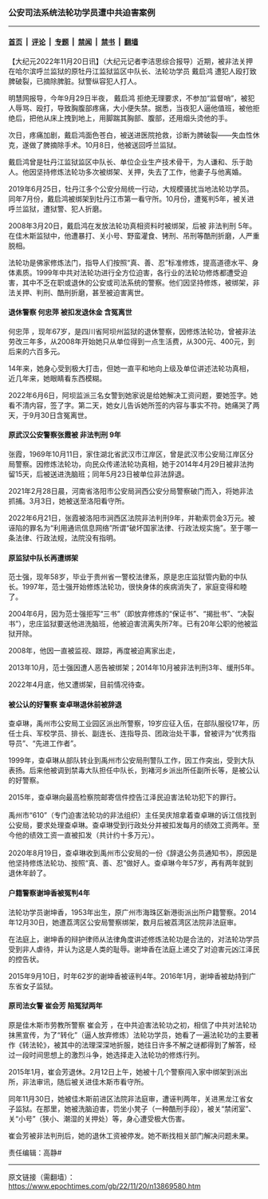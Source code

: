 ### 公安司法系统法轮功学员遭中共迫害案例

---

#### [首页](../../../..?n13869580) &nbsp;|&nbsp; [评论](../../../../../epoch-comment?n13869580) &nbsp;|&nbsp; [专题](../../../../../epoch-special?n13869580) &nbsp;|&nbsp; [禁闻](../../../../../epoch-news?n13869580) &nbsp;|&nbsp; [禁书](../../../../../books?n13869580) &nbsp;|&nbsp; [翻墙](https://github.com/gfw-breaker/nogfw/blob/master/README.md?n13869580)


<div class="post_content" id="artbody" itemprop="articleBody">
 <!-- article content begin -->
 <p>
  【大纪元2022年11月20日讯】（大纪元记者李洁思综合报导）近期，被非法关押在哈尔滨呼兰监狱的原牡丹江监狱监区中队长、法轮功学员
  <ok href="https://www.epochtimes.com/gb/tag/%E6%88%B4%E5%90%AF%E9%B8%BF.html">
   戴启鸿
  </ok>
  遭犯人殴打致脾破裂，已摘除脾脏。狱警纵容犯人打人。
 </p>
 <p>
  明慧网报导，今年9月29日半夜，
  <ok href="https://www.epochtimes.com/gb/tag/%E6%88%B4%E5%90%AF%E9%B8%BF.html">
   戴启鸿
  </ok>
  拒绝无理要求，不参加“监督哨”，被犯人辱骂、殴打，导致胸腹部疼痛，大小便失禁。据悉，当夜犯人逼他值班，被他拒绝后，把他从床上拽到地上，用脚踹其胸部、腹部，还用烟头烫他的手。
 </p>
 <p>
  次日，疼痛加剧，戴启鸿面色苍白，被送进医院抢救，诊断为脾破裂——失血性休克，遂做了脾摘除手术。10月8日，他被送回呼兰监狱。
 </p>
 <p>
  戴启鸿曾是牡丹江监狱监区中队长、单位企业生产技术骨干，为人谦和、乐于助人。他因坚持修炼法轮功多次被绑架、关押，失去了工作，他妻子与他离婚。
 </p>
 <p>
  2019年6月25日，牡丹江多个公安分局统一行动，大规模骚扰当地法轮功学员。同年7月份，戴启鸿被绑架到牡丹江市第一看守所。10月份，遭冤判5年，被关进呼兰监狱，遭狱警、犯人折磨。
 </p>
 <p>
  2008年3月20日，戴启鸿在发放法轮功真相资料时被绑架，后被
  <ok href="https://www.epochtimes.com/gb/tag/%E9%9D%9E%E6%B3%95%E5%88%A4%E5%88%91.html">
   非法判刑
  </ok>
  5年。在佳木斯监狱中，他遭暴打、关小号、野蛮灌食、铐刑、吊刑等酷刑折磨，人严重脱相。
 </p>
 <p>
  法轮功是佛家修炼法门，指导人们按照“真、善、忍”标准修炼，提高道德水平、身体素质。1999年中共对法轮功进行全方位迫害，各行业的法轮功修炼都遭受迫害，其中不乏在职或退休的公安或司法系统的警察。他们因坚持修炼，被绑架，非法关押、判刑、酷刑折磨，甚至被迫害离世。
 </p>
 <h4>
  退休警察
  <ok href="https://www.epochtimes.com/gb/tag/%E4%BD%95%E5%BF%A0%E8%90%8D.html">
   何忠萍
  </ok>
  被扣发退休金 含冤离世
 </h4>
 <p>
  <ok href="https://www.epochtimes.com/gb/tag/%E4%BD%95%E5%BF%A0%E8%90%8D.html">
   何忠萍
  </ok>
  ，现年67岁，是四川省阿坝州监狱的退休警察，因修炼法轮功，曾被非法劳改三年多，从2008年开始她只从单位得到一点生活费，从300元、400元，到后来的六百多元。
 </p>
 <p>
  14年来，她身心受到极大打击，但她一直平和地向上级及单位讲述法轮功真相，近几年来，她眼睛看东西模糊。
 </p>
 <p>
  2022年6月6日，阿坝监派三名女警到她家说是给她解决工资问题，要她签字。她看不清内容，签了字。第二天，她女儿告诉她所签的内容与事实不符。她痛哭了两天，于9月30日含冤离世。
 </p>
 <h4>
  原武汉公安警察张霞被
  <ok href="https://www.epochtimes.com/gb/tag/%E9%9D%9E%E6%B3%95%E5%88%A4%E5%88%91.html">
   非法判刑
  </ok>
  9年
 </h4>
 <p>
  张霞，1969年10月11日，家住湖北省武汉市江岸区，曾是武汉市公安局江岸区分局警察。因修炼法轮功，向民众传递法轮功真相，她于2014年4月29日被非法拘留15天，后被送进洗脑班；同年5月23日被单位非法辞退。
 </p>
 <p>
  2021年2月28日晨，河南省洛阳市公安局涧西公安分局警察破门而入，将她非法抓捕。3月3日，她被送至洛阳看守所。
 </p>
 <p>
  2022年6月21日，张霞被洛阳市涧西区法院非法判刑9年，并勒索罚金3万元。被诬陷的罪名为“利用通讯信息网络”所谓“破坏国家法律、行政法规实施”。至于哪一条法律、行政法规，法院没有指明。
 </p>
 <h4>
  原监狱中队长再遭绑架
 </h4>
 <p>
  范士强，现年58岁，毕业于贵州省一警校法律系，原是忠庄监狱管内勤的中队长。1997年，范士强开始修炼法轮功，很快身体的疾病消失了，家庭变得和睦了。
 </p>
 <p>
  2004年6月，因为范士强拒写“三书”（即放弃修炼的“保证书”、“揭批书”、“决裂书”），忠庄监狱要送他进洗脑班，他被迫害流离失所7年。已有20年公职的他被监狱开除。
 </p>
 <p>
  2008年，他因一直被监视、跟踪，再度被迫离家出走，
 </p>
 <p>
  2013年10月，范士强因遭人恶告被绑架；2014年10月被非法判刑3年、缓刑5年。
 </p>
 <p>
  2022年4月底，他又遭绑架，目前情况待查。
 </p>
 <h4>
  被公认的好警察
  <strong>
   查卓琳退休前被辞退
  </strong>
 </h4>
 <p>
  查卓琳，禹州市公安局工业园区派出所警察，19岁应征入伍，在部队服役17年，历任士兵、军校学员、排长、副连长、连指导员、团政治处干事，曾被评为“优秀指导员”、“先进工作者”。
 </p>
 <p>
  1999年，查卓琳从部队转业到禹州市公安局刑警队工作，因工作突出，受到大队表扬。后来他被调到禁毒大队担任中队长，到褚河乡派出所任副所长等，是被公认的好警察。
 </p>
 <p>
  2015年，查卓琳向最高检察院邮寄信件控告江泽民迫害法轮功犯下的罪行。
 </p>
 <p style="vertical-align: baseline; margin: 12.0pt 0cm 12.0pt 0cm;">
  禹州市“610”（专门迫害法轮功的非法组织）主任吴庆旭拿着查卓琳的诉江信找到公安局，要求处理查卓琳。查卓琳受到行政处分并被扣发每月的绩效工资两年。至今他的绩效工资一直被扣发（共计约十多万元）。
 </p>
 <p>
  2020年8月19日，查卓琳收到禹州市公安局的一份《辞退公务员通知书》，原因是他坚持修炼法轮功、按照“真、善、忍”做好人。查卓琳今年57岁，再有两年就到退休年龄了。
 </p>
 <h4>
  <strong>
   户籍警察谢坤香被冤判4年
  </strong>
 </h4>
 <p>
  法轮功学员谢坤香，1953年出生，原广州市海珠区新港街派出所户籍警察。2014年12月30日，她遭荔湾区公安局警察绑架，数月后被荔湾区法院非法庭审。
 </p>
 <p>
  在法庭上，谢坤香的辩护律师从法律角度讲述修炼法轮功是合法的，对法轮功学员受到非人虐待，并认为这是人类的耻辱。谢坤香在法庭上递交了对迫害元凶江泽民的控告状。
 </p>
 <p>
  2015年9月10日，时年62岁的谢坤香被诬判4年。2016年1月，谢坤香被劫持到广东省女子监狱。
 </p>
 <h4>
  原司法女警
  <ok href="https://www.epochtimes.com/gb/tag/%E5%B4%94%E4%BC%9A%E8%8A%B3.html">
   崔会芳
  </ok>
  陷冤狱两年
 </h4>
 <p>
  原是佳木斯市劳教所警察
  <ok href="https://www.epochtimes.com/gb/tag/%E5%B4%94%E4%BC%9A%E8%8A%B3.html">
   崔会芳
  </ok>
  ，在中共迫害法轮功之初，相信了中共对法轮功抹黑宣传，为了“转化”（逼人放弃修炼）法轮功学员，她看了一遍法轮功的主要著作《转法轮》，被其中的法理深深地折服，她往日许多不解之谜都得到了解答，经过一段时间思想上的激烈斗争，她选择走入法轮功的修炼行列。
 </p>
 <p>
  2015年1月，崔会芳退休。2月12日上午，她被十几个警察闯入家中绑架到派出所，非法审讯，随后被关进佳木斯市看守所。
 </p>
 <p>
  同年11月30日，她被佳木斯前进区法院非法庭审，遭诬判两年，关进黑龙江省女子监狱。在那里，她被洗脑迫害，罚坐小凳子（一种酷刑手段），被关“禁闭室”、关“小号”（狭小、潮湿的关押处）等，身心遭受极大伤害。
 </p>
 <p>
  崔会芳被非法判刑后，她的退休工资被停发。她不断找相关部门解决问题未果。
 </p>
 <p>
  责任编辑：高静#
 </p>
 <!-- article content end -->
 <div id="below_article_ad">
 </div>
</div>


---

原文链接（需翻墙）：https://www.epochtimes.com/gb/22/11/20/n13869580.htm